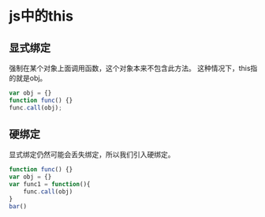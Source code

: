 # js中的this

## 显式绑定
强制在某个对象上面调用函数，这个对象本来不包含此方法。
这种情况下，this指的就是obj。
```javascript
var obj = {}
function func() {}
func.call(obj);
```
## 硬绑定
显式绑定仍然可能会丢失绑定，所以我们引入硬绑定。
```javascript
function func() {}
var obj = {}
var func1 = function(){
    func.call(obj)
}
bar()
```